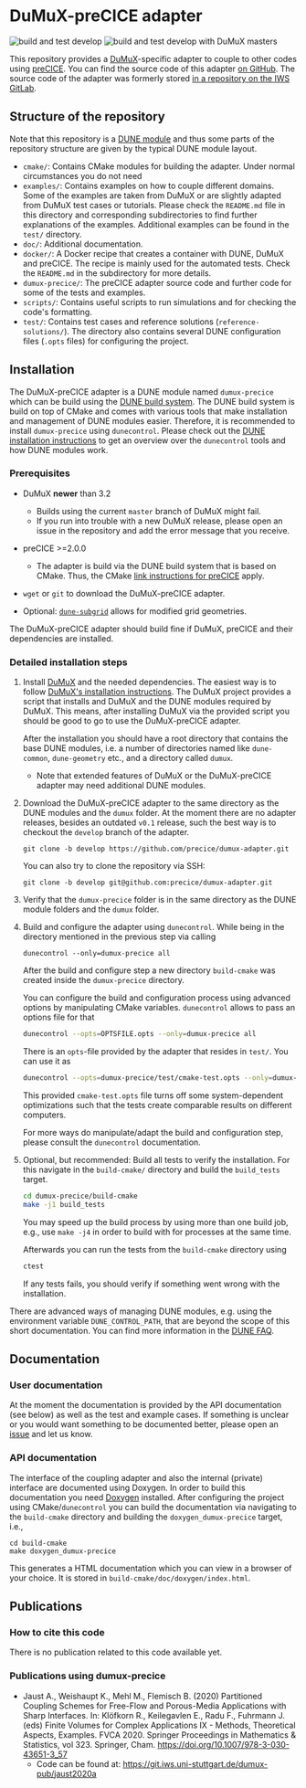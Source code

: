 # DuMuX-preCICE adapter

![build and test develop](https://github.com/precice/dumux-adapter/actions/workflows/buildandtest.yml/badge.svg)
![build and test develop with DuMuX masters](https://github.com/precice/dumux-adapter/actions/workflows/buildandtestdumuxmaster.yml/badge.svg)

This repository provides a [DuMuX](https://dumux.org/)-specific adapter to couple to other codes using [preCICE](https://www.precice.org/). You can find the source code of this adapter [on GitHub](https://github.com/precice/dumux-adapter). The source code of the adapter was formerly stored [in a repository on the IWS GitLab](https://git.iws.uni-stuttgart.de/dumux-appl/dumux-precice).

## Structure of the repository

Note that this repository is a [DUNE module](https://www.dune-project.org/) and thus some parts of the repository structure are given by the typical DUNE module layout.

- `cmake/`: Contains CMake modules for building the adapter. Under normal circumstances you do not need
- `examples/`: Contains examples on how to couple different domains. Some of the examples are taken from DuMuX or are slightly adapted from DuMuX test cases or tutorials. Please check the `README.md` file in this directory and corresponding subdirectories to find further explanations of the examples. Additional examples can be found in the `test/` directory.
- `doc/`: Additional documentation.
- `docker/`: A Docker recipe that creates a container with DUNE, DuMuX and preCICE. The recipe is mainly used for the automated tests. Check the `README.md` in the subdirectory for more details.
- `dumux-precice/`: The preCICE adapter source code and further code for some of the tests and examples.
- `scripts/`: Contains useful scripts to run simulations and for checking the code's formatting.
- `test/`: Contains test cases and reference solutions (`reference-solutions/`). The directory also contains several DUNE configuration files (`.opts` files) for configuring the project.

## Installation

The DuMuX-preCICE adapter is a DUNE module named `dumux-precice` which can be build using the [DUNE build system](https://www.dune-project.org/doc/installation/). The DUNE build system is build on top of CMake and comes with various tools that make installation and management of DUNE modules easier. Therefore, it is recommended to install `dumux-precice` using `dunecontrol`. Please check out the [DUNE installation instructions](https://www.dune-project.org/doc/installation/) to get an overview over the `dunecontrol` tools and how DUNE modules work.

### Prerequisites

- DuMuX **newer** than 3.2

    - Builds using the current `master` branch of DuMuX might fail.
    - If you run into trouble with a new DuMuX release, please open an issue in the repository and add the error message that you receive.

- preCICE >=2.0.0

    - The adapter is build via the DUNE build system that is based on CMake. Thus, the CMake [link instructions for preCICE](https://precice.org/installation-linking.html#cmake) apply.

- `wget` or `git` to download the DuMuX-preCICE adapter.
- Optional: [`dune-subgrid`](https://www.dune-project.org/modules/dune-subgrid/) allows for modified grid geometries.

The DuMuX-preCICE adapter should build fine if DuMuX, preCICE and their dependencies are installed.

### Detailed installation steps

1. Install [DuMuX](https://dumux.org/) and the needed dependencies. The easiest way is to follow [DuMuX's installation instructions](https://dumux.org/installation/). The DuMuX project provides a script that installs and DuMuX and the DUNE modules required by DuMuX. This means, after installing DuMuX via the provided script you should be good to go to use the DuMuX-preCICE adapter.

    After the installation you should have a root directory that contains the base DUNE modules, i.e. a  number of directories named like `dune-common`, `dune-geometry` etc., and a directory called `dumux`.

    - Note that extended features of DuMuX or the DuMuX-preCICE adapter may need additional DUNE modules.

2. Download the DuMuX-preCICE adapter to the same directory as the DUNE modules and the `dumux` folder. At the moment there are no adapter releases, besides an outdated `v0.1` release, such the best way is to checkout the `develop` branch of the adapter.

    ```text
    git clone -b develop https://github.com/precice/dumux-adapter.git
    ```

    You can also try to clone the repository via SSH:

    ```text
    git clone -b develop git@github.com:precice/dumux-adapter.git
    ```

3. Verify that the `dumux-precice` folder is in the same directory as the DUNE module folders and the `dumux` folder.

4. Build and configure the adapter using `dunecontrol`. While being in the directory mentioned in the previous step via calling

    ```text
    dunecontrol --only=dumux-precice all
    ```

    After the build and configure step a new directory `build-cmake` was created inside the `dumux-precice` directory.

    You can configure the build and configuration process using advanced options by manipulating CMake variables. `dunecontrol` allows to pass an options file for that

    ```bash
    dunecontrol --opts=OPTSFILE.opts --only=dumux-precice all
    ```

    There is an `opts`-file provided by the adapter that resides in `test/`. You can use it as

    ```bash
    dunecontrol --opts=dumux-precice/test/cmake-test.opts --only=dumux-precice all
    ```

    This provided `cmake-test.opts` file turns off some system-dependent optimizations such that the tests create comparable results on different computers.

    For more ways do manipulate/adapt the build and configuration step, please consult the `dunecontrol` documentation.

5. Optional, but recommended: Build all tests to verify the installation. For this navigate in the `build-cmake/` directory and build the `build_tests` target.

    ```bash
    cd dumux-precice/build-cmake
    make -j1 build_tests
    ```

    You may speed up the build process by using more than one build job, e.g., use `make -j4` in order to build with for processes at the same time.

    Afterwards you can run the tests from the `build-cmake` directory using

    ```bash
    ctest
    ```

    If any tests fails, you should verify if something went wrong with the installation.

There are advanced ways of managing DUNE modules, e.g. using the environment variable `DUNE_CONTROL_PATH`, that are beyond the scope of this short documentation. You can find more information in the [DUNE FAQ](https://www.dune-project.org/doc/installation/#faq).

## Documentation

### User documentation

At the moment the documentation is provided by the API documentation (see below) as well as the test and example cases. If something is unclear or you would want something to be documented better, please open an [issue](https://github.com/precice/dumux-adapter/issues) and let us know.

### API documentation

The interface of the coupling adapter and also the internal (private) interface are documented using Doxygen. In order to build this documentation you need [Doxygen](https://www.doxygen.nl/index.html) installed. After configuring the project using CMake/`dunecontrol` you can build the documentation via navigating to the `build-cmake` directory and building the `doxygen_dumux-precice` target, i.e.,

```text
cd build-cmake
make doxygen_dumux-precice
```

This generates a HTML documentation which you can view in a browser of your choice. It is stored in `build-cmake/doc/doxygen/index.html`.

## Publications

### How to cite this code

There is no publication related to this code available yet.

### Publications using dumux-precice

- Jaust A., Weishaupt K., Mehl M., Flemisch B. (2020) Partitioned Coupling Schemes for Free-Flow and Porous-Media Applications with Sharp Interfaces. In: Klöfkorn R., Keilegavlen E., Radu F., Fuhrmann J. (eds) Finite Volumes for Complex Applications IX - Methods, Theoretical Aspects, Examples. FVCA 2020. Springer Proceedings in Mathematics & Statistics, vol 323. Springer, Cham. <https://doi.org/10.1007/978-3-030-43651-3_57>
    - Code can be found at: <https://git.iws.uni-stuttgart.de/dumux-pub/jaust2020a>
